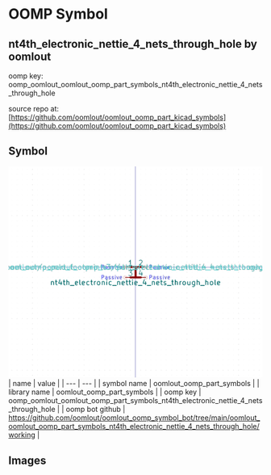 # OOMP Symbol  
## nt4th_electronic_nettie_4_nets_through_hole  by oomlout  
  
oomp key: oomp_oomlout_oomlout_oomp_part_symbols_nt4th_electronic_nettie_4_nets_through_hole  
  
source repo at: [https://github.com/oomlout/oomlout_oomp_part_kicad_symbols](https://github.com/oomlout/oomlout_oomp_part_kicad_symbols)  
## Symbol  
  
[![working.png](working_600.png)](working.png)  
| name | value | 
| --- | --- | 
| symbol name | oomlout_oomp_part_symbols | 
| library name | oomlout_oomp_part_symbols | 
| oomp key | oomp_oomlout_oomlout_oomp_part_symbols_nt4th_electronic_nettie_4_nets_through_hole | 
| oomp bot github | https://github.com/oomlout/oomlout_oomp_symbol_bot/tree/main/oomlout_oomlout_oomp_part_symbols_nt4th_electronic_nettie_4_nets_through_hole/working | 
## Images  
